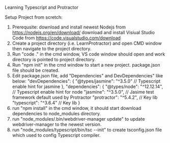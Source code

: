 Learning Typescript and Protractor

Setup Project from scretch:
1. Prerequsite: download and install newest Nodejs from https://nodejs.org/en/download/
                download and install Visiual Studio Code from https://code.visualstudio.com/download
2. Create a project directory (i.e. LearnProtractor) and open CMD window then navigate to the project directory.
3. Run "code ." in the cmd window, VS code window should open and work directory is pointed to project directory.
4. Run "npm init" in the cmd window to start a new project. package.json file should be created.
5. Edit package.json file, add "Dependencies" and DevDependencies" like below:
    "devDependencies": {
        "@types/jasmine": "^3.5.0"              // Typescript enable hint for jasmine
    },
    "dependencies": {
        "@types/node": "^12.12.14",             // Typescript enable hint for node
        "jasmine": "^3.5.0",                    // Jasime test framework default used by Protractor
        "protractor": "^5.4.2",                 // Key lib
        "typescript": "^3.6.4"                  // Key lib
    }
6. run "npm install" in the cmd window, it should start download dependencies to node_modules directory.  
7. run "node_modules/.bin/webdriver-manager update" to update webdriver-manager to the newest version.
8. run "node_modules/typescript/bin/tsc --init" to create tsconfig.json file which used to config Typescript compiler.

